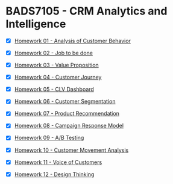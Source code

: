 # BADS7105 - CRM Analytics and Intelligence

- [x] [Homework 01 - Analysis of Customer Behavior](https://github.com/ntc-namwong/BADS7105/tree/main/Homework%2001)

- [x] [Homework 02 - Job to be done](https://github.com/ntc-namwong/BADS7105/tree/main/Homework%2002)

- [x] [Homework 03 - Value Proposition](https://github.com/ntc-namwong/BADS7105/tree/main/Homework%2003)

- [x] [Homework 04 - Customer Journey](https://github.com/ntc-namwong/BADS7105/tree/main/Homework%2004)

- [x] [Homework 05 - CLV Dashboard](https://github.com/ntc-namwong/BADS7105/tree/main/Homework%2005)

- [x] [Homework 06 - Customer Segmentation](https://github.com/ntc-namwong/BADS7105/tree/main/Homework%2006)

- [x] [Homework 07 - Product Recommendation](https://github.com/ntc-namwong/BADS7105/tree/main/Homework%2007)

- [x] [Homework 08 - Campaign Response Model](https://github.com/ntc-namwong/BADS7105/tree/main/Homework%2008)

- [x] [Homework 09 - A/B Testing](https://github.com/ntc-namwong/BADS7105/tree/main/Homework%2009)

- [x] [Homework 10 - Customer Movement Analysis](https://github.com/ntc-namwong/BADS7105/tree/main/Homework%2010)

- [x] [Homework 11 - Voice of Customers](https://github.com/ntc-namwong/BADS7105/tree/main/Homework%2011)

- [x] [Homework 12 - Design Thinking](https://github.com/ntc-namwong/BADS7105/tree/main/Homework%2012)
